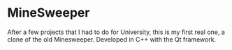 # MineSweeper

After a few projects that I had to do for University, this is my first real one, a clone of the old Minesweeper. Developed in C++ with the Qt framework.